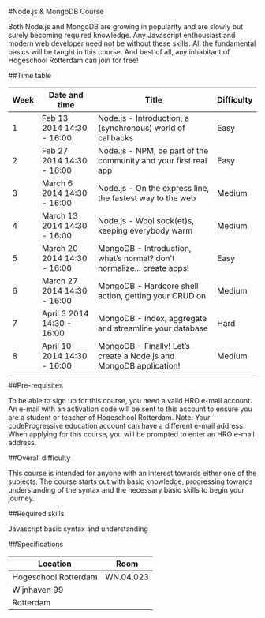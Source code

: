 #Node.js & MongoDB Course

Both Node.js and MongoDB are growing in popularity and are slowly but surely becoming required knowledge. Any Javascript enthousiast and modern web developer need not be without these skills. All the fundamental basics will be taught in this course. And best of all, any inhabitant of Hogeschool Rotterdam can join for free!

##Time table

Week  | Date and time | Title | Difficulty
----- | ------------- | ----- | ----------
1 | Feb 13 2014 14:30 - 16:00 | Node.js - Introduction, a (synchronous) world of callbacks | Easy
2 | Feb 27 2014 14:30 - 16:00 | Node.js - NPM, be part of the community and your first real app | Easy
3 | March 6 2014 14:30 - 16:00 | Node.js - On the express line, the fastest way to the web | Medium
4 | March 13 2014 14:30 - 16:00 | Node.js - Wool sock(et)s, keeping everybody warm | Medium
5 | March 20 2014 14:30 - 16:00 | MongoDB - Introduction, what’s normal? don’t normalize... create apps! | Easy
6 | March 27 2014 14:30 - 16:00 | MongoDB - Hardcore shell action, getting your CRUD on | Medium
7 | April 3 2014 14:30 - 16:00 | MongoDB - Index, aggregate and streamline your database | Hard
8 | April 10 2014 14:30 - 16:00 | MongoDB - Finally! Let’s create a Node.js and MongoDB application! | Medium

##Pre-requisites

To be able to sign up for this course, you need a valid HRO e-mail account. An e-mail with an activation code will be sent to this account to ensure you are a student or teacher of Hogeschool Rotterdam. Note: Your codeProgressive education account can have a different e-mail address. When applying for this course, you will be prompted to enter an HRO e-mail address.

##Overall difficulty

This course is intended for anyone with an interest towards either one of the subjects. The course starts out with basic knowledge, progressing towards understanding of the syntax and the necessary basic skills to begin your journey.

##Required skills

Javascript basic syntax and understanding

##Specifications

Location  | Room
------------- | -------------
Hogeschool Rotterdam | WN.04.023
Wijnhaven 99  |
Rotterdam |